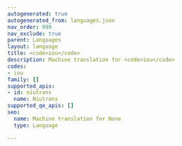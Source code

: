 ```yaml
---
autogenerated: true
autogenerated_from: languages.json
nav_order: 999
nav_exclude: true
parent: Languages
layout: language
title: <code>iou</code>
description: Machine translation for <code>iou</code>
codes:
- iou
family: []
supported_apis:
- id: niutrans
  name: Niutrans
supported_qe_apis: []
seo:
  name: Machine translation for None
  type: Language

---
```


